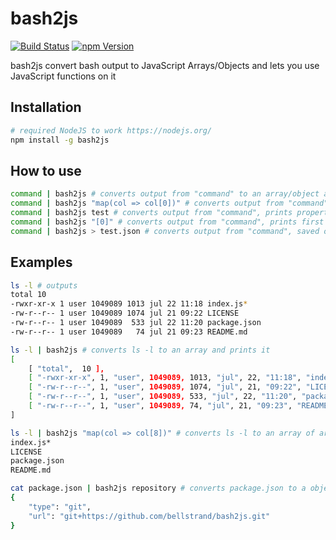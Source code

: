 # bash2js

[![Build Status](https://travis-ci.org/bellstrand/bash2js.svg?branch=master)](https://travis-ci.org/bellstrand/bash2js)
[![npm Version](https://img.shields.io/npm/v/bash2js.svg)](https://www.npmjs.com/package/bash2js)

bash2js convert bash output to JavaScript Arrays/Objects and lets you use JavaScript functions on it

## Installation
```bash
# required NodeJS to work https://nodejs.org/
npm install -g bash2js
```

## How to use
```bash
command | bash2js # converts output from "command" to an array/object and prints it
command | bash2js "map(col => col[0])" # converts output from "command", loops through it and prints column of index 0 from each line (expects output to be an array)
command | bash2js test # converts output from "command", prints property with key "test" (expects output to be an object)
command | bash2js "[0]" # converts output from "command", prints first index in the array (expects output to be an array)
command | bash2js > test.json # converts output from "command", saved output to "test.json"
```

## Examples
```bash
ls -l # outputs
total 10
-rwxr-xr-x 1 user 1049089 1013 jul 22 11:18 index.js*
-rw-r--r-- 1 user 1049089 1074 jul 21 09:22 LICENSE
-rw-r--r-- 1 user 1049089  533 jul 22 11:20 package.json
-rw-r--r-- 1 user 1049089   74 jul 21 09:23 README.md

ls -l | bash2js # converts ls -l to an array and prints it
[
    [ "total",  10 ],
    [ "-rwxr-xr-x", 1, "user", 1049089, 1013, "jul", 22, "11:18", "index.js*" ],
    [ "-rw-r--r--", 1, "user", 1049089, 1074, "jul", 21, "09:22", "LICENSE" ],
    [ "-rw-r--r--", 1, "user", 1049089, 533, "jul", 22, "11:20", "package.json" ],
    [ "-rw-r--r--", 1, "user", 1049089, 74, "jul", 21, "09:23", "README.md" ]
]

ls -l | bash2js "map(col => col[8])" # converts ls -l to an array of arrays and prints the element at index 8 in each array
index.js*
LICENSE
package.json
README.md

cat package.json | bash2js repository # converts package.json to a object and prints the repository field
{
    "type": "git",
    "url": "git+https://github.com/bellstrand/bash2js.git"
}
```
